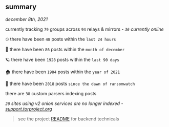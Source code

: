 
## summary
_december 8th, 2021_

currently tracking `79` groups across `94` relays & mirrors - _`36` currently online_

⏲ there have been `48` posts within the `last 24 hours`

🦈 there have been `86` posts within the `month of december`

🪐 there have been `1928` posts within the `last 90 days`

🏚 there have been `1984` posts within the `year of 2021`

🦕 there have been `2018` posts `since the dawn of ransomwatch`

there are `38` custom parsers indexing posts

_`20` sites using v2 onion services are no longer indexed - [support.torproject.org](https://support.torproject.org/onionservices/v2-deprecation/)_

> see the project [README](https://github.com/thetanz/ransomwatch#ransomwatch--) for backend technicals

